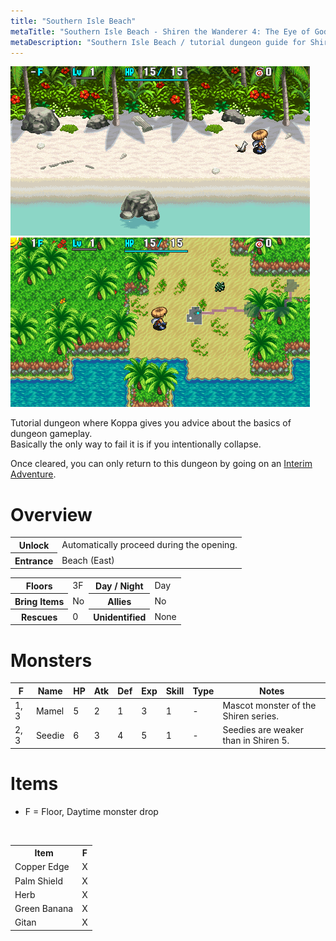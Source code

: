 ```yaml
---
title: "Southern Isle Beach"
metaTitle: "Southern Isle Beach - Shiren the Wanderer 4: The Eye of God Wiki"
metaDescription: "Southern Isle Beach / tutorial dungeon guide for Shiren the Wanderer 4: The Eye of God and the Devil's Navel."
---
```


<div class="pageTopImage dungeonPageImage2">
  <img src="../images/dungeons/southern_isle.png"/> <img src="../images/dungeons/southern_isle_2.png"/>
</div>

Tutorial dungeon where Koppa gives you advice about the basics of dungeon gameplay.<br/>Basically the only way to fail it is if you intentionally collapse.

Once cleared, you can only return to this dungeon by going on an [Interim Adventure](/system/wanderer-rescue#interim-adventure).

# Overview

<table class="dungeonOverview">
  <tr>
    <th>Unlock</th>
    <td class="highlightYellow">Automatically proceed during the opening.</td>
  </tr>
  <tr>
    <th>Entrance</th>
    <td class="highlightYellow">Beach (East)</td>
  </tr>
</table>

<table class="dungeonTable">
  <tr>
    <th>Floors</th>
    <td>3F</td>
    <th>Day / Night</th>
    <td>Day</td>
  </tr>
  <tr>
    <th>Bring Items</th>
    <td>No</td>
    <th>Allies</th>
    <td>No</td>
  </tr>
  <tr>
    <th>Rescues</th>
    <td>0</td>
    <th>Unidentified</th>
    <td colspan="3">None</td>
  </tr>
</table>

# Monsters

<table class="dungeonMonsterList monsterListDay">
  <thead>
    <tr>
      <th>F</th>
      <th>Name</th>
      <th>HP</th>
      <th>Atk</th>
      <th>Def</th>
      <th>Exp</th>
      <th>Skill</th>
      <th>Type</th>
      <th>Notes</th>
    </tr>
  </thead>
  <tbody>
    <tr>
      <td>1, 3</td>
      <td>Mamel</td>
      <td>5</td>
      <td>2</td>
      <td>1</td>
      <td>3</td>
      <td>1</td>
      <td>-</td>
      <td>Mascot monster of the Shiren series.</td>
    </tr>
    <tr>
      <td>2, 3</td>
      <td>Seedie</td>
      <td>6</td>
      <td>3</td>
      <td>4</td>
      <td>5</td>
      <td>1</td>
      <td>-</td>
      <td>Seedies are weaker than in Shiren 5.</td>
    </tr>
  </tbody>
</table>

# Items

- F = Floor, Daytime monster drop

<br/>

<table class="dungeonTable">
  <tr>
    <th class="highlightGreen">Item</th>
    <th class="highlightGreen">F</th>
  </tr>
  <tr>
    <td class="leftText">Copper Edge</td>
    <td>X</td>
  </tr>
  <tr>
    <td class="leftText">Palm Shield</td>
    <td>X</td>
  </tr>
  <tr>
    <td class="leftText">Herb</td>
    <td>X</td>
  </tr>
  <tr>
    <td class="leftText">Green Banana</td>
    <td>X</td>
  </tr>
  <tr>
    <td class="leftText">Gitan</td>
    <td>X</td>
  </tr>
</table>
